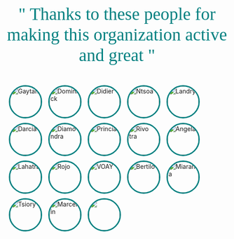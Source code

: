 <html>
<body>
<p id="cit"> " Thanks to these people for making this organization active and great "</p>
<link href="https://fonts.googleapis.com/css2?family=Caveat&display=swap" rel="stylesheet"> 
<style>
.avatar {
  vertical-align: middle;
  width: 70px;
  height: 70px;
  border-radius: 50%;
  border-color: #008080;
  border-width:3.5px;
  border-style: solid;
  margin:5px
}
#cit {
    font-family: 'Caveat', serif;
    font-size: 40px;
    color:#008080;
    text-align: center;
}
</style>

<img src="https://avatars0.githubusercontent.com/u/43904633" alt="Gaytan" class="avatar">
<img src="https://avatars.githubusercontent.co
m/u/73609825?v=4" alt="Dominick" class="avatar">
<img src="https://avatars1.githubusercontent.com/u/74833519" alt="Didier" class="avatar">
<img src="https://avatars2.githubusercontent.com/u/49555661" alt="Ntsoa" class="avatar">
<img src="https://avatars.githubusercontent.com/u/47665507?s=400&u=3621604d8dfe05ed82b8ce804b7ca36262708485&v=4" alt="Landry" class="avatar">
<img src="https://avatars3.githubusercontent.com/u/64003085" alt="Darcia" class="avatar">
<img src="https://avatars3.githubusercontent.com/u/67158208" alt="Diamondra" class="avatar">
<img src="https://avatars3.githubusercontent.com/u/75218166" alt="Princia" class="avatar">
<img src="https://avatars2.githubusercontent.com/u/59861055" alt="Rivo tra" class="avatar">
<img src="https://avatars3.githubusercontent.com/u/72744818" alt="Angela" class="avatar">
<img src="https://avatars.githubusercontent.com/u/89080737" alt="Lahatra" class="avatar">
<img src="https://avatars0.githubusercontent.com/u/36554948" alt="Rojo" class="avatar">
<img src="https://avatars.githubusercontent.com/u/85986819?s=400&u=497a866af1fce707fd03c47e4c42471c683e3d63&v=4" alt="VOAY" class="avatar">
<img src="https://avatars2.githubusercontent.com/u/50701754" alt="Bertilo" class="avatar">
<img src="https://avatars0.githubusercontent.com/u/76114659" alt="Miarana" class="avatar">
<img src="https://avatars0.githubusercontent.com/u/77095510" alt="Tsiory" class="avatar">
<img src="https://avatars.githubusercontent.com/u/75126543" alt="Marcellin" class="avatar">
<img src="https://avatars0.githubusercontent.com/u/60097202" alt="" class="avatar">

</body>
</html>